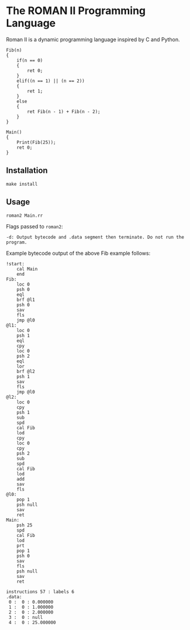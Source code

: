 # The ROMAN II Programming Language

Roman II is a dynamic programming language inspired by C and Python.


```
Fib(n)
{
    if(n == 0)
    {
        ret 0;
    }
    elif((n == 1) || (n == 2))
    {
        ret 1;
    }
    else
    {
        ret Fib(n - 1) + Fib(n - 2);
    }
}

Main()
{
    Print(Fib(25));
    ret 0;
}
```

## Installation

```
make install
```

## Usage

```
roman2 Main.rr
```
Flags passed to `roman2`:

```
-d: Output bytecode and .data segment then terminate. Do not run the program.
```

Example bytecode output of the above Fib example follows:

```
!start:
	cal Main
	end
Fib:
	loc 0
	psh 0
	eql
	brf @l1
	psh 0
	sav
	fls
	jmp @l0
@l1:
	loc 0
	psh 1
	eql
	cpy
	loc 0
	psh 2
	eql
	lor
	brf @l2
	psh 1
	sav
	fls
	jmp @l0
@l2:
	loc 0
	cpy
	psh 1
	sub
	spd
	cal Fib
	lod
	cpy
	loc 0
	cpy
	psh 2
	sub
	spd
	cal Fib
	lod
	add
	sav
	fls
@l0:
	pop 1
	psh null
	sav
	ret
Main:
	psh 25
	spd
	cal Fib
	lod
	prt
	pop 1
	psh 0
	sav
	fls
	psh null
	sav
	ret

instructions 57 : labels 6
.data:
 0 :  0 : 0.000000
 1 :  0 : 1.000000
 2 :  0 : 2.000000
 3 :  0 : null
 4 :  0 : 25.000000
```
